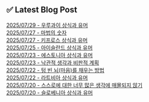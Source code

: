 
## ✅ Latest Blog Post
 
[2025/07/29 - 우루과이 상식과 유머](https://3hongstore.tistory.com/375) <br/>
[2025/07/27 - 마법의 숫자](https://3hongstore.tistory.com/374) <br/>
[2025/07/27 - 키프로스 상식과 유머](https://3hongstore.tistory.com/373) <br/>
[2025/07/25 - 아이슬란드 상식과 유머](https://3hongstore.tistory.com/372) <br/>
[2025/07/23 - 에스토니아 상식과 유머](https://3hongstore.tistory.com/371) <br/>
[2025/07/23 - 낙관적 생각과 비판적 계획](https://3hongstore.tistory.com/370) <br/>
[2025/07/22 - 텅 빈 뇌(마음)를 채우는 방법](https://3hongstore.tistory.com/369) <br/>
[2025/07/22 - 라트비아 상식과 유머](https://3hongstore.tistory.com/368) <br/>
[2025/07/20 - 스스로에 대한 너무 많은 생각에 매몰되지 않기](https://3hongstore.tistory.com/367) <br/>
[2025/07/20 - 슬로베니아 상식과 유머](https://3hongstore.tistory.com/366) <br/>

